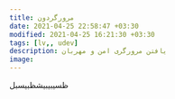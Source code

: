 ```yaml
---
title: مرورگردون
date: 2021-04-25 22:58:47 +03:30
modified: 2021-04-25 16:21:30 +03:30
tags: [lv,, udev]
description: یافتن مرورگری امن و مهربان
image:
---
```


ظسیبیبیشظبیسبل